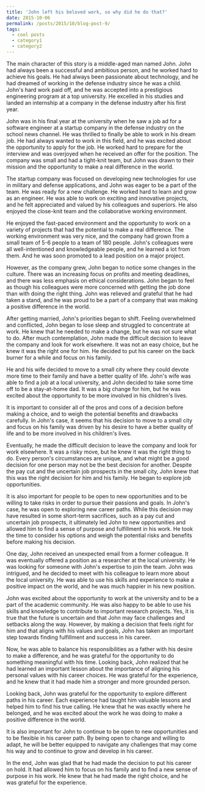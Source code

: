 ```yaml
---
title: 'John left his beloved work, so why did he do that?'
date: 2015-10-06
permalink: /posts/2015/10/blog-post-9/
tags:
  - cool posts
  - category1
  - category2
---
```


The main character of this story is a middle-aged man named John. John had always been a successful and ambitious person, and he worked hard to achieve his goals.  He had always been passionate about technology, and he had dreamed of working in the defense industry since he was a child. John's hard work paid off, and he was accepted into a prestigious engineering program at a top university. He excelled in his studies and landed an internship at a company in the defense industry after his first year. 

John was in his final year at the university when he saw a job ad for a software engineer at a startup company in the defense industry on the school news channel. He was thrilled to finally be able to work in his dream job. He had always wanted to work in this field, and he was excited about the opportunity to apply for the job. He worked hard to prepare for the interview and was overjoyed when he received an offer for the position. The company was small and had a tight-knit team, but John was drawn to their mission and the opportunity to make a real difference in the world.

The startup company was focused on developing new technologies for use in military and defense applications, and John was eager to be a part of the team. He was ready for a new challenge. He worked hard to learn and grow as an engineer. He was able to work on exciting and innovative projects, and he felt appreciated and valued by his colleagues and superiors. He also enjoyed the close-knit team and the collaborative working environment. 

He enjoyed the fast-paced environment and the opportunity to work on a variety of projects that had the potential to make a real difference. The working environment was very nice, and the company had grown from a small team of 5-6 people to a team of 180 people. John's colleagues were all well-intentioned and knowledgeable people, and he learned a lot from them. And he was soon promoted to a lead position on a major project.

However, as the company grew, John began to notice some changes in the culture. There was an increasing focus on profits and meeting deadlines, and there was less emphasis on ethical considerations. John began to feel as though his colleagues were more concerned with getting the job done than with doing the right thing. John was relieved and grateful that he had taken a stand, and he was proud to be a part of a company that was making a positive difference in the world. 

After getting married, John's priorities began to shift. Feeling overwhelmed and conflicted, John began to lose sleep and struggled to concentrate at work. He knew that he needed to make a change, but he was not sure what to do. After much contemplation, John made the difficult decision to leave the company and look for work elsewhere. It was not an easy choice, but he knew it was the right one for him. He decided to put his career on the back burner for a while and focus on his family. 

He and his wife decided to move to a small city where they could devote more time to their family and have a better quality of life. John's wife was able to find a job at a local university, and John decided to take some time off to be a stay-at-home dad. It was a big change for him, but he was excited about the opportunity to be more involved in his children's lives.

It is important to consider all of the pros and cons of a decision before making a choice, and to weigh the potential benefits and drawbacks carefully. In John's case, it seems that his decision to move to a small city and focus on his family was driven by his desire to have a better quality of life and to be more involved in his children's lives.

Eventually, he made the difficult decision to leave the company and look for work elsewhere. It was a risky move, but he knew it was the right thing to do. Every person's circumstances are unique, and what might be a good decision for one person may not be the best decision for another. Despite the pay cut and the uncertain job prospects in the small city, John knew that this was the right decision for him and his family. He began to explore job opportunities.

It is also important for people to be open to new opportunities and to be willing to take risks in order to pursue their passions and goals. In John's case, he was open to exploring new career paths. While this decision may have resulted in some short-term sacrifices, such as a pay cut and uncertain job prospects, it ultimately led John to new opportunities and allowed him to find a sense of purpose and fulfillment in his work. He took the time to consider his options and weigh the potential risks and benefits before making his decision. 

One day, John received an unexpected email from a former colleague. It was eventually offered a position as a researcher at the local university. He was looking for someone with John's expertise to join the team. John was intrigued, and he decided to meet with his colleague to learn more about the local university. He was able to use his skills and experience to make a positive impact on the world, and he was much happier in his new position.

John was excited about the opportunity to work at the university and to be a part of the academic community. He was also happy to be able to use his skills and knowledge to contribute to important research projects. Yes, it is true that the future is uncertain and that John may face challenges and setbacks along the way. However, by making a decision that feels right for him and that aligns with his values and goals, John has taken an important step towards finding fulfillment and success in his career.

Now, he was able to balance his responsibilities as a father with his desire to make a difference, and he was grateful for the opportunity to do something meaningful with his time. Looking back, John realized that he had learned an important lesson about the importance of aligning his personal values with his career choices. He was grateful for the experience, and he knew that it had made him a stronger and more grounded person.

Looking back, John was grateful for the opportunity to explore different paths in his career. Each experience had taught him valuable lessons and helped him to find his true calling. He knew that he was exactly where he belonged, and he was excited about the work he was doing to make a positive difference in the world.

It is also important for John to continue to be open to new opportunities and to be flexible in his career path. By being open to change and willing to adapt, he will be better equipped to navigate any challenges that may come his way and to continue to grow and develop in his career.

In the end, John was glad that he had made the decision to put his career on hold. It had allowed him to focus on his family and to find a new sense of purpose in his work. He knew that he had made the right choice, and he was grateful for the experience.
